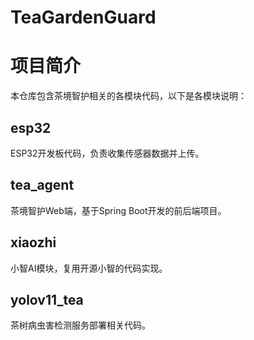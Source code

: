 # TeaGardenGuard

# 项目简介

本仓库包含茶境智护相关的各模块代码，以下是各模块说明：


## esp32
ESP32开发板代码，负责收集传感器数据并上传。


## tea_agent
茶境智护Web端，基于Spring Boot开发的前后端项目。


## xiaozhi
小智AI模块，复用开源小智的代码实现。


## yolov11_tea
茶树病虫害检测服务部署相关代码。
